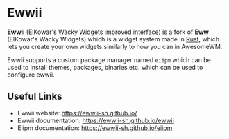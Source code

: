 # Ewwii

**Ewwii** (ElKowar's Wacky Widgets improved interface) is a fork of **Eww** (ElKowar's Wacky Widgets) which is a widget system made in [Rust](https://www.rust-lang.org/), which lets you create your own widgets similarly to how you can in AwesomeWM.

Ewwii supports a custom package manager named `eiipm` which can be used to install themes, packages, binaries etc. which can be used to configure ewwii.

## Useful Links

- Ewwii website: https://ewwii-sh.github.io/
- Ewwii documentation: https://ewwii-sh.github.io/ewwii
- Eiipm documentation: https://ewwii-sh.github.io/eiipm
